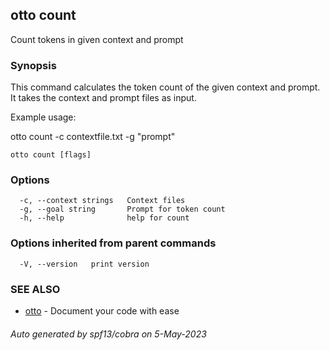 ## otto count

Count tokens in given context and prompt

### Synopsis

This command calculates the token count of the given context and prompt.
It takes the context and prompt files as input.

Example usage:

otto count -c contextfile.txt -g "prompt"

```
otto count [flags]
```

### Options

```
  -c, --context strings   Context files
  -g, --goal string       Prompt for token count
  -h, --help              help for count
```

### Options inherited from parent commands

```
  -V, --version   print version
```

### SEE ALSO

* [otto](otto.md)	 - Document your code with ease

###### Auto generated by spf13/cobra on 5-May-2023
